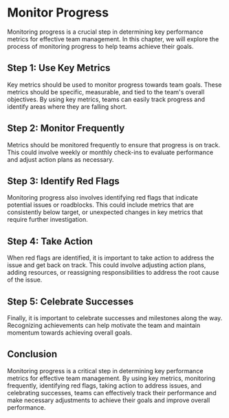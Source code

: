 # Monitor Progress

Monitoring progress is a crucial step in determining key performance metrics for effective team management. In this chapter, we will explore the process of monitoring progress to help teams achieve their goals.

## Step 1: Use Key Metrics

Key metrics should be used to monitor progress towards team goals. These metrics should be specific, measurable, and tied to the team's overall objectives. By using key metrics, teams can easily track progress and identify areas where they are falling short.

## Step 2: Monitor Frequently

Metrics should be monitored frequently to ensure that progress is on track. This could involve weekly or monthly check-ins to evaluate performance and adjust action plans as necessary.

## Step 3: Identify Red Flags

Monitoring progress also involves identifying red flags that indicate potential issues or roadblocks. This could include metrics that are consistently below target, or unexpected changes in key metrics that require further investigation.

## Step 4: Take Action

When red flags are identified, it is important to take action to address the issue and get back on track. This could involve adjusting action plans, adding resources, or reassigning responsibilities to address the root cause of the issue.

## Step 5: Celebrate Successes

Finally, it is important to celebrate successes and milestones along the way. Recognizing achievements can help motivate the team and maintain momentum towards achieving overall goals.

## Conclusion

Monitoring progress is a critical step in determining key performance metrics for effective team management. By using key metrics, monitoring frequently, identifying red flags, taking action to address issues, and celebrating successes, teams can effectively track their performance and make necessary adjustments to achieve their goals and improve overall performance.
